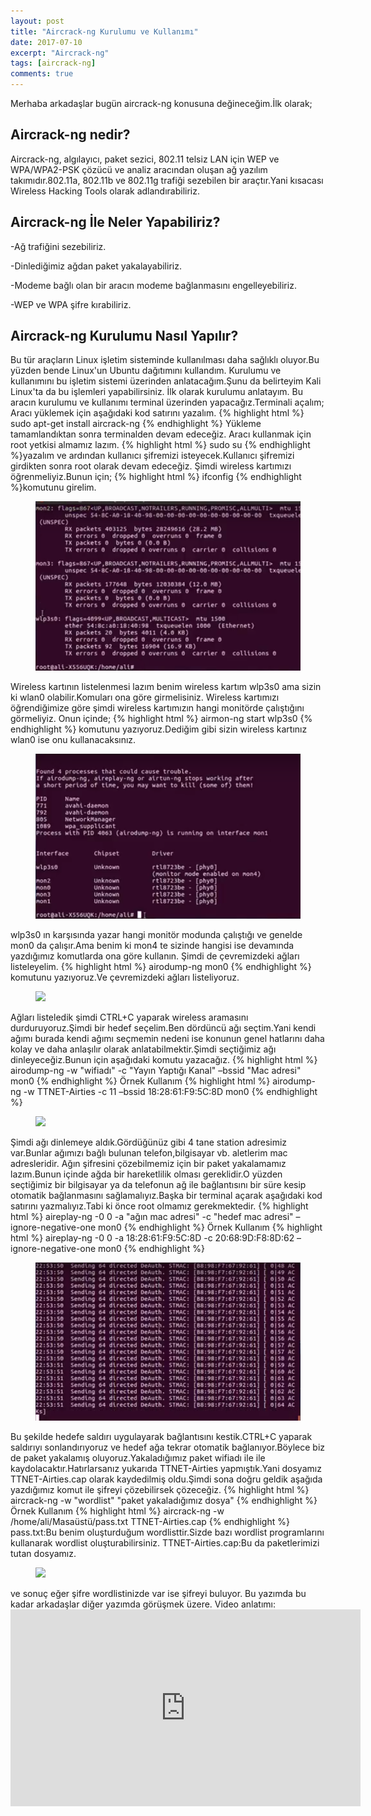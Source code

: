 ```yaml
---
layout: post
title: "Aircrack-ng Kurulumu ve Kullanımı"
date: 2017-07-10
excerpt: "Aircrack-ng"
tags: [aircrack-ng]
comments: true
---
```

Merhaba arkadaşlar bugün aircrack-ng konusuna değineceğim.İlk olarak; 

## Aircrack-ng nedir?

Aircrack-ng, algılayıcı, paket sezici, 802.11 telsiz LAN için WEP ve WPA/WPA2-PSK
çözücü ve analiz aracından oluşan ağ yazılım takımıdır.802.11a, 802.11b ve 802.11g trafiği
sezebilen bir araçtır.Yani kısacası Wireless Hacking Tools olarak adlandırabiliriz.

## Aircrack-ng İle Neler Yapabiliriz?

-Ağ trafiğini sezebiliriz.

-Dinlediğimiz ağdan paket yakalayabiliriz.

-Modeme bağlı olan bir aracın modeme bağlanmasını engelleyebiliriz.

-WEP ve WPA şifre kırabiliriz.


## Aircrack-ng Kurulumu Nasıl Yapılır?

Bu tür araçların Linux işletim sisteminde kullanılması daha sağlıklı oluyor.Bu yüzden bende Linux'un Ubuntu dağıtımını kullandım.
Kurulumu ve kullanımını bu işletim sistemi üzerinden anlatacağım.Şunu da belirteyim Kali Linux'ta da bu işlemleri yapabilirsiniz.
İlk olarak kurulumu anlatayım.
Bu aracın kurulumu ve kullanımı terminal üzerinden yapacağız.Terminali açalım;
Aracı yüklemek için aşağıdaki kod satırını yazalım.
{% highlight html %}
sudo apt-get install aircrack-ng
{% endhighlight %}
Yükleme tamamlandıktan sonra terminalden devam edeceğiz.
Aracı kullanmak için root yetkisi almamız lazım.
{% highlight html %}
sudo su
{% endhighlight %}yazalım ve ardından kullanıcı şifremizi isteyecek.Kullanıcı şifremizi girdikten sonra root olarak devam edeceğiz.
Şimdi wireless kartımızı öğrenmeliyiz.Bunun için;
{% highlight html %}
ifconfig
{% endhighlight %}komutunu girelim.
<figure>
    <a href="/assets/img/ifconfig.png"><img                                           
    src="/assets/img/ifconfig.png"></a>
</figure>
Wireless kartının listelenmesi lazım benim wireless kartım wlp3s0 ama sizin ki wlan0 olabilir.Komuları ona göre girmelisiniz.
Wireless kartımızı öğrendiğimize göre şimdi wireless kartımızın hangi monitörde çalıştığını görmeliyiz.
Onun içinde;
{% highlight html %}
airmon-ng start wlp3s0
{% endhighlight %}
komutunu yazıyoruz.Dediğim gibi sizin wireless kartınız wlan0 ise onu kullanacaksınız.
<figure>
    <a href="/assets/img/mon.png"><img                                           
    src="/assets/img/mon.png"></a>
</figure>
wlp3s0 ın karşısında yazar hangi monitör modunda çalıştığı ve genelde mon0 da çalışır.Ama benim ki mon4 te sizinde hangisi ise devamında yazdığımız komutlarda ona göre kullanın.
Şimdi de çevremizdeki ağları listeleyelim.
{% highlight html %}
airodump-ng mon0 
{% endhighlight %}
komutunu yazıyoruz.Ve çevremizdeki ağları listeliyoruz.
<figure>
    <a href="/assets/img/ağ listele.png"><img                                           
    src="/assets/img/ağ listele.png"></a>
</figure>
Ağları listeledik şimdi CTRL+C yaparak wireless aramasını durduruyoruz.Şimdi bir hedef seçelim.Ben dördüncü ağı seçtim.Yani kendi ağımı burada kendi ağımı seçmemin nedeni ise konunun genel hatlarını daha kolay ve daha anlaşılır olarak anlatabilmektir.Şimdi seçtiğimiz ağı dinleyeceğiz.Bunun için aşağıdaki komutu yazacağız.
{% highlight html %}
airodump-ng -w "wifiadı" -c "Yayın Yaptığı Kanal" –bssid "Mac adresi" mon0
{% endhighlight %}
Örnek Kullanım
{% highlight html %}
airodump-ng -w TTNET-Airties -c 11 –bssid 18:28:61:F9:5C:8D mon0
{% endhighlight %}
<figure>
    <a href="/assets/img/ağ liste2.png"><img                                           
    src="/assets/img/ağ liste2.png"></a>
</figure>
Şimdi ağı dinlemeye aldık.Gördüğünüz gibi 4 tane station adresimiz var.Bunlar ağımızı bağlı bulunan telefon,bilgisayar vb. aletlerim mac adresleridir.
Ağın şifresini çözebilmemiz için bir paket yakalamamız lazım.Bunun içinde ağda bir hareketlilik olması gereklidir.O yüzden seçtiğimiz bir bilgisayar ya da telefonun ağ ile bağlantısını bir süre kesip otomatik bağlanmasını sağlamalıyız.Başka bir terminal açarak aşağıdaki kod satırını yazmalıyız.Tabi ki önce root olmamız gerekmektedir.
{% highlight html %}
aireplay-ng -0 0 -a "ağın mac adresi" -c "hedef mac adresi" –ignore-negative-one mon0
{% endhighlight %}
Örnek Kullanım
{% highlight html %}
aireplay-ng -0 0 -a 18:28:61:F9:5C:8D -c 20:68:9D:F8:8D:62 –ignore-negative-one mon0
{% endhighlight %}
<figure>
    <a href="/assets/img/bağlantı saldırısı.png"><img                                           
    src="/assets/img/bağlantı saldırısı.png"></a>
</figure>
Bu şekilde hedefe saldırı uygulayarak bağlantısını kestik.CTRL+C yaparak saldırıyı sonlandırıyoruz ve hedef ağa tekrar otomatik bağlanıyor.Böylece biz de paket yakalamış oluyoruz.Yakaladığımız paket wifiadı ile ile kaydolacaktır.Hatırlarsanız yukarıda TTNET-Airties yapmıştık.Yani dosyamız TTNET-Airties.cap olarak kaydedilmiş oldu.Şimdi sona doğru geldik aşağıda yazdığımız komut ile şifreyi çözebilirsek çözeceğiz.
{% highlight html %}
aircrack-ng -w "wordlist" "paket yakaladığımız dosya"
{% endhighlight %}
Örnek Kullanım
{% highlight html %}
aircrack-ng -w /home/ali/Masaüstü/pass.txt TTNET-Airties.cap
{% endhighlight %}
pass.txt:Bu benim oluşturduğum wordlisttir.Sizde bazı wordlist programlarını kullanarak wordlist oluşturabilirsiniz.
TTNET-Airties.cap:Bu da paketlerimizi tutan dosyamız.
<figure>
    <a href="/assets/img/şifre bulma.png"><img                                           
    src="/assets/img/şifre bulma.png"></a>
</figure>
ve sonuç eğer şifre wordlistinizde var ise şifreyi buluyor.
Bu yazımda bu kadar arkadaşlar diğer yazımda görüşmek üzere.
Video anlatımı: 
<iframe width="560" height="315" src="https://www.youtube.com/watch?v=n2TAiHvsvr0" frameborder="0"> </iframe>

